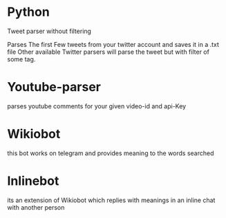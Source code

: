 # Python
Tweet parser without filtering

Parses The first Few tweets from your twitter account and saves it in a .txt file
Other available Twitter parsers will parse the tweet but with filter of some tag.

# Youtube-parser
parses youtube comments for your given video-id and api-Key

# Wikiobot
this bot works on telegram and provides meaning to the words searched

# Inlinebot
its an extension of Wikiobot which replies with meanings in an inline chat with another person 
